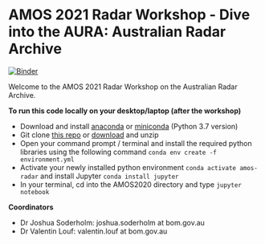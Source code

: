 # AMOS 2021 Radar Workshop - Dive into the AURA: Australian Radar Archive

[![Binder](https://mybinder.org/badge_logo.svg)](https://mybinder.org/v2/gh/vlouf/AMOS_2021/main)

Welcome to the AMOS 2021 Radar Workshop on the Australian Radar Archive.

__To run this code locally on your desktop/laptop (after the workshop)__

- Download and install [anaconda](https://www.anaconda.com/distribution/) or [miniconda](https://docs.conda.io/en/latest/miniconda.html) (Python 3.7 version)
- Git clone [this repo](https://github.com/vlouf/AMOS_2021) or [download](https://github.com/vlouf/AMOS_2021/archive/master.zip) and unzip
- Open your command prompt / terminal and install the required python libraries using the following command `conda env create -f environment.yml`
- Activate your newly installed python environment `conda activate amos-radar` and install Jupyter `conda install jupyter`
- In your terminal, cd into the AMOS2020 directory and type `jupyter notebook`

__Coordinators__
- Dr Joshua Soderholm: joshua.soderholm at bom.gov.au
- Dr Valentin Louf: valentin.louf at bom.gov.au
